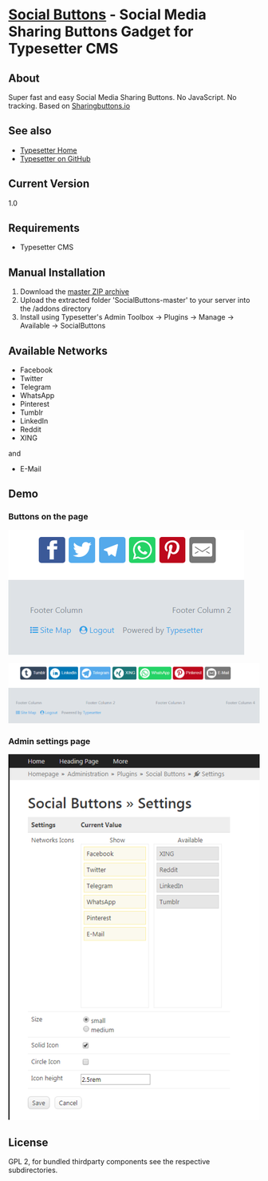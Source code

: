 # [Social Buttons](https://github.com/mahotilo/SocialButtons) - Social Media Sharing Buttons Gadget for Typesetter CMS

## About
Super fast and easy Social Media Sharing Buttons. No JavaScript. No tracking.
Based on [Sharingbuttons.io](https://sharingbuttons.io)

## See also 
* [Typesetter Home](http://www.typesettercms.com)
* [Typesetter on GitHub](https://github.com/Typesetter/Typesetter)


## Current Version 
1.0


## Requirements
* Typesetter CMS


## Manual Installation
1. Download the [master ZIP archive](https://github.com/mahotilo/SocialButtons/archive/master.zip)
2. Upload the extracted folder 'SocialButtons-master' to your server into the /addons directory
3. Install using Typesetter's Admin Toolbox &rarr; Plugins &rarr; Manage &rarr; Available &rarr; SocialButtons


## Available Networks
* Facebook
* Twitter
* Telegram
* WhatsApp
* Pinterest
* Tumblr
* LinkedIn
* Reddit
* XING

and
* E-Mail
 
## Demo
### Buttons on the page
![image](demo/site1.png)

![image](demo/site2.png)

### Admin settings page
![image](demo/admin.png)

## License
GPL 2, for bundled thirdparty components see the respective subdirectories.
